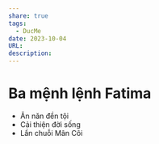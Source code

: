 ```yaml
---
share: true
tags:
  - DucMe
date: 2023-10-04
URL: 
description: 
---
```


# Ba mệnh lệnh Fatima
- Ăn năn đền tội
- Cải thiện đời sống
- Lần chuỗi Mân Côi

